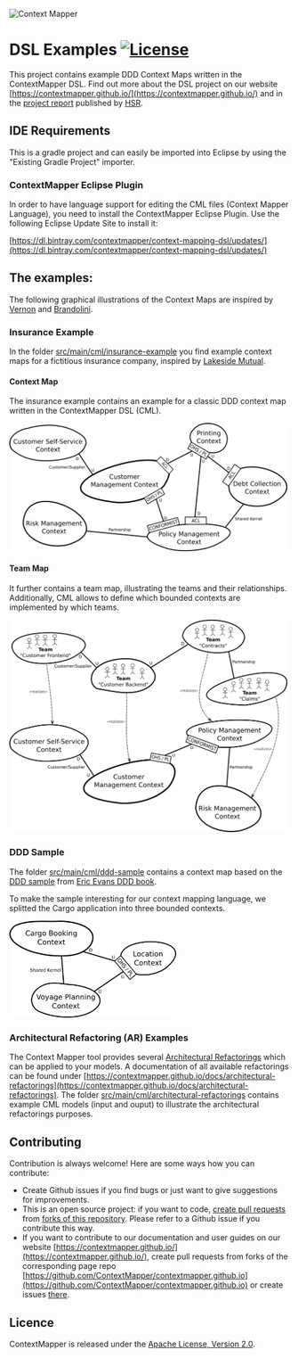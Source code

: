 ![Context Mapper](https://raw.githubusercontent.com/wiki/ContextMapper/context-mapper-dsl/logo/cm-logo-github-small.png)  
# DSL Examples [![License](https://img.shields.io/badge/License-Apache%202.0-blue.svg)](https://opensource.org/licenses/Apache-2.0)
This project contains example DDD Context Maps written in the ContextMapper DSL. Find out more about the DSL project on our website [https://contextmapper.github.io/](https://contextmapper.github.io/) and in the [project report](https://eprints.hsr.ch/722/) published by [HSR](https://www.hsr.ch).

## IDE Requirements
This is a gradle project and can easily be imported into Eclipse by using the "Existing Gradle Project" importer.

### ContextMapper Eclipse Plugin
In order to have language support for editing the CML files (Context Mapper Language), you need to install the ContextMapper Eclipse Plugin.
Use the following Eclipse Update Site to install it:

[https://dl.bintray.com/contextmapper/context-mapping-dsl/updates/](https://dl.bintray.com/contextmapper/context-mapping-dsl/updates/)

## The examples:
The following graphical illustrations of the Context Maps are inspired by [Vernon][2] and [Brandolini][3].

### Insurance Example
In the folder [src/main/cml/insurance-example](./src/main/cml/insurance-example) you find example context maps for a fictitious insurance company, inspired by [Lakeside Mutual](https://github.com/Microservice-API-Patterns/LakesideMutual).

#### Context Map
The insurance example contains an example for a classic DDD context map written in the ContextMapper DSL (CML).

<img alt="Insurance Company Example Context Map" src="./src/main/cml/insurance-example/images/ContextMap-Illustration.png" width="500px">

#### Team Map
It further contains a team map, illustrating the teams and their relationships. Additionally, CML allows to define which bounded contexts are implemented by which teams.

<img alt="Insurance Company Example Context Map" src="./src/main/cml/insurance-example/images/TeamMap-Illustration.png" width="500px">

### DDD Sample
The folder [src/main/cml/ddd-sample](./src/main/cml/ddd-sample) contains a context map based on the [DDD sample](https://github.com/citerus/dddsample-core) from [Eric Evans DDD book][1]. 

To make the sample interesting for our context mapping language, we splitted the Cargo application into three bounded contexts.

<img alt="Insurance Company Example Context Map" src="./src/main/cml/ddd-sample/images/DDD-Cargo-Tracking-ContextMap-Illustration.png" width="300px">

### Architectural Refactoring (AR) Examples
The Context Mapper tool provides several [Architectural Refactorings][4] which can be applied to your models. A documentation of all available refactorings can be found under [https://contextmapper.github.io/docs/architectural-refactorings](https://contextmapper.github.io/docs/architectural-refactorings). The folder [src/main/cml/architectural-refactorings](./src/main/cml/architectural-refactorings) contains example CML models (input and ouput) to illustrate the architectural refactorings purposes.

## Contributing
Contribution is always welcome! Here are some ways how you can contribute:
 * Create Github issues if you find bugs or just want to give suggestions for improvements.
 * This is an open source project: if you want to code, [create pull requests](https://help.github.com/articles/creating-a-pull-request/) from [forks of this repository](https://help.github.com/articles/fork-a-repo/). Please refer to a Github issue if you contribute this way.
 * If you want to contribute to our documentation and user guides on our website [https://contextmapper.github.io/](https://contextmapper.github.io/), create pull requests from forks of the corresponding page repo [https://github.com/ContextMapper/contextmapper.github.io](https://github.com/ContextMapper/contextmapper.github.io) or create issues [there](https://github.com/ContextMapper/contextmapper.github.io/issues).

## Licence
ContextMapper is released under the [Apache License, Version 2.0](http://www.apache.org/licenses/LICENSE-2.0).

[1]: https://www.oreilly.com/library/view/domain-driven-design-tackling/0321125215/
[2]: https://www.amazon.de/Implementing-Domain-Driven-Design-Vaughn-Vernon/dp/0321834577
[3]: https://www.infoq.com/articles/ddd-contextmapping
[4]: https://link.springer.com/article/10.1007%2Fs00607-016-0520-y
